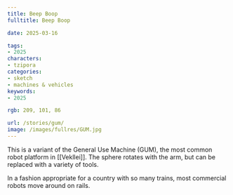 ```yaml
---
title: Beep Boop
fulltitle: Beep Boop

date: 2025-03-16

tags:
- 2025
characters:
- tzipora
categories:
- sketch
- machines & vehicles
keywords:
- 2025

rgb: 209, 101, 86

url: /stories/gum/
image: /images/fullres/GUM.jpg
---
```

This is a variant of the General Use Machine (GUM), the most common robot platform in [[Vekllei]]. The sphere rotates with the arm, but can be replaced with a variety of tools.

In a fashion appropriate for a country with so many trains, most commercial robots move around on rails.